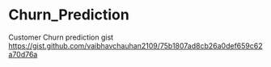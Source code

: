 # Churn_Prediction
Customer Churn prediction gist
https://gist.github.com/vaibhavchauhan2109/75b1807ad8cb26a0def659c62a70d76a
